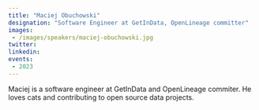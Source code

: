 ```yaml
---
title: "Maciej Obuchowski"
designation: "Software Engineer at GetInData, OpenLineage committer"
images:
 - /images/speakers/maciej-obuchowski.jpg
twitter: 
linkedin: 
events:
 - 2023
---
```


Maciej is a software engineer at GetInData and OpenLineage commiter. He loves cats and contributing to open source data projects.